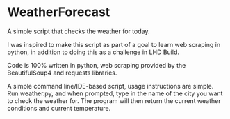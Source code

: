 # WeatherForecast
A simple script that checks the weather for today.

I was inspired to make this script as part of a goal to learn web scraping in python, in addition to doing this as a challenge in LHD Build.

Code is 100% written in python, web scraping provided by the BeautifulSoup4 and requests libraries.

A simple command line/IDE-based script, usage instructions are simple. Run weather.py, and when prompted, type in the name of the city you want to check the weather for. 
The program will then return the current weather conditions and current temperature.
